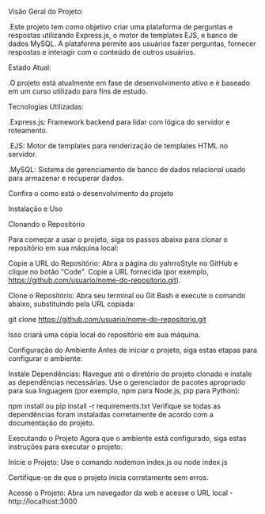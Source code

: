 Visão Geral do Projeto:

   .Este projeto tem como objetivo criar uma plataforma de perguntas e respostas utilizando Express.js, o motor de templates EJS, e banco de dados MySQL. A plataforma permite aos         usuários fazer perguntas, fornecer respostas e interagir com o conteúdo de outros usuários.

Estado Atual:

   .O projeto está atualmente em fase de desenvolvimento ativo e é baseado em um curso utilizado para fins de estudo.

Tecnologias Utilizadas:

   .Express.js: Framework backend para lidar com lógica do servidor e roteamento.

   .EJS: Motor de templates para renderização de templates HTML no servidor.

   .MySQL: Sistema de gerenciamento de banco de dados relacional usado para armazenar e recuperar dados.



Confira o como está o desenvolvimento do projeto

Instalação e Uso


Clonando o Repositório

Para começar a usar o projeto, siga os passos abaixo para clonar o repositório em sua máquina local:

Copie a URL do Repositório: Abra a página do yahrroStyle no GitHub e clique no botão "Code". Copie a URL fornecida (por exemplo, https://github.com/usuario/nome-do-repositorio.git).

Clone o Repositório: Abra seu terminal ou Git Bash e execute o comando abaixo, substituindo <url-do-repositorio> pela URL copiada:

git clone https://github.com/usuario/nome-do-repositorio.git

Isso criará uma cópia local do repositório em sua máquina.

Configuração do Ambiente
Antes de iniciar o projeto, siga estas etapas para configurar o ambiente:

Instale Dependências: Navegue até o diretório do projeto clonado e instale as dependências necessárias. Use o gerenciador de pacotes apropriado para sua linguagem (por exemplo, npm para Node.js, pip para Python):



npm install
ou
pip install -r requirements.txt
Verifique se todas as dependências foram instaladas corretamente de acordo com a documentação do projeto.


Executando o Projeto
Agora que o ambiente está configurado, siga estas instruções para executar o projeto:

Inicie o Projeto: Use o comando nodemon index.js ou node index.js

Certifique-se de que o projeto inicia corretamente sem erros.

Acesse o Projeto: Abra um navegador da web e acesse o URL local - http://localhost:3000
